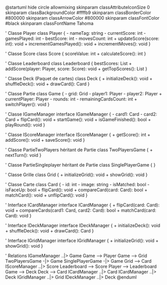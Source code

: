 @startuml
hide circle
allowmixing
skinparam classAttributeIconSize 0
skinparam classBackgroundColor #ffffb9
skinparam classBorderColor #800000
skinparam classArrowColor #800000
skinparam classFontColor #black
skinparam classFontName Tahoma

' Classe Player
class Player {
    - nameTag: string
    - currentScore: int
    - gamesPlayed: int
    - bestScore: int
    - movesCount: int
    + updateScore(score: int): void
    + incrementGamesPlayed(): void
    + incrementMoves(): void
}

' Classe Score
class Score {
    scoreValue: int
    + calculateScore(): int
}

' Classe Leaderboard
class Leaderboard {
    bestScores: List<Score>
    + addScore(player: Player, score: Score): void
    + getTopScores(): List<Score>
}

' Classe Deck (Paquet de cartes)
class Deck {
    + initializeDeck(): void
    + shuffleDeck(): void
    + drawCard(): Card
}

' Classe Partie
class Game {
    - grid: Grid
    - player1: Player
    - player2: Player
    + currentPlayer: Player
    - rounds: int
    - remainingCardsCount: int
    + switchPlayer(): void
}

' Classe IGameManager
interface IGameManager {
    - card1: Card
    - card2: Card
    + flipCard(): void
    + startGame(): void
    + isGameFinished(): bool
    + playRound(): void
}

' Classe IScoreManager
interface IScoreManager {
    + getScore(): int
    + addScore(): void
    + saveScore(): void 
}

' Classe PartieTwoPlayers héritant de Partie
class TwoPlayersGame {
    + nextTurn(): void
}

' Classe PartieSingleplayer héritant de Partie
class SinglePlayerGame {
}

' Classe Grille
class Grid {
    + initializeGrid(): void
    + showGrid(): void
}

' Classe Carte
class Card {
    - id: int
    - image: string
    - isMatched: bool
    - isFaceUp: bool
    + flipCard(): void
    + compareCard(card: Card): bool
    + matchCard(): void
    + unflipCard(): void
}

' Interface ICardManager
interface ICardManager {
    + flipCard(card: Card): void
    + compareCards(card1: Card, card2: Card): bool
    + matchCard(card: Card): void
}

' Interface IDeckManager
interface IDeckManager {
    + initializeDeck(): void
    + shuffleDeck(): void
    + drawCard(): Card
}

' Interface IGridManager
interface IGridManager {
    + initializeGrid(): void
    + showGrid(): void
}

' Relations
IGameManager  ..|> Game
Game --> Player
Game --> Grid
TwoPlayersGame -|> Game
SinglePlayerGame -|> Game
Grid --> Card
IScoreManager  ..|> Score
Leaderboard --> Score
Player --> Leaderboard
Game --> Deck
Deck --> Card
ICardManager ..|> Card
ICardManager ..|> Deck
IGridManager ..|> Grid
IDeckManager ..|> Deck
@enduml
